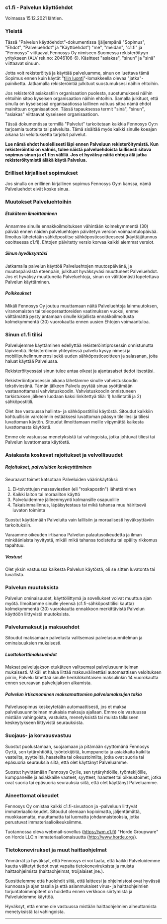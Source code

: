 ### c1.fi - Palvelun käyttöehdot

Voimassa 15.12.2021 lähtien.

### Yleistä

Tässä "Palvelun käyttöehdot"-dokumentissa (jäljempänä "Sopimus", "Ehdot", "Palveluehdot" ja "Käyttöehdot") "me", "meidän", "c1.fi" ja "Fennosys" viittaavat Fennosys Oy nimiseen Suomessa rekisteröityyn yritykseen (ALV rek.no: 2046106-6). Käsitteet "asiakas", "sinun" ja "sinä" viittaavat sinuun.

Jotta voit rekisteröityä ja käyttää palveluamme, sinun on luettava tämä Sopimus ennen kuin käytät "[tilin luonti](/signup?lang=fi)"-lomakkeella olevaa "jatka"-painiketta. Jatkamalla rekisteröintiä julkituot suostumuksesi näihin ehtoihin.

Jos rekisteröit asiakastilin organisaation puolesta, suostumuksesi näihin ehtoihin sitoo kyseisen organisaation näihin ehtoihin. Samalla julkituot, että sinulla on kyseisessä organisaatiossa laillinen valtuus sitoa nämä ehdot mainittuun organisaatioon. Tässä tapauksessa termit "sinä", "sinun", "asiakas" viittaavat kyseiseen organisaatioon.

Tässä dokumentissa termillä "Palvelut" tarkoitetaan kaikkia Fennosys Oy:n tarjoamia tuotteita tai palveluita. Tämä sisältää myös kaikki sinulle koeajan aikana tai veloituksetta tarjotut palvelut.

**Lue nämä ehdot huolellisesti läpi ennen Palveluun rekisteröitymistä. Kun rekisteröintisi on valmis, tulee näistä palveluehdoista laillisesti sitova sopimus sinun ja c1.fi:n välillä. Jos et hyväksy näitä ehtoja älä jatka rekisteröitymistä äläkä käytä Palvelua.**

### Erilliset kirjalliset sopimukset

Jos sinulla on erillinen kirjallinen sopimus Fennosys Oy:n kanssa, nämä Palveluehdot eivät koske sinua.

### Muutokset Palveluehtoihin

##### Etukäteen ilmoittaminen

Annamme sinulle ennakkoilmoituksen vähintään kolmekymmentä (30) päivää ennen näiden palveluehtojen päivitetyn version voimaantulopäivää. Ilmoitus lähetetään sähköpostitse sähköpostiosoitteeseesi (käyttäjätunnus osoitteessa c1.fi). Ehtojen päivitetty versio korvaa kaikki aiemmat versiot.

##### Sinun hyväksyntäsi

Jatkamalla palvelun käyttöä Palveluehtojen muutospäivänä, ja muutospäivästä eteenpäin, julkituot hyväksyväsi muuttuneet Palveluehdot. Jos et hyväksy muuttuneita Palveluehtoja, sinun on välittömästi lopetettava Palvelun käyttäminen.

##### Poikkeukset

Mikäli Fennosys Oy joutuu muuttamaan näitä Palveluehtoja lainmuutoksen, viranomaisten tai teleoperaattoreiden vaatimuksen vuoksi, emme välttämättä pysty antamaan sinulle kirjallista ennakkoilmoitusta kolmekymmentä (30) vuorokautta ennen uusien Ehtojen voimaantuloa.

### Sinun c1.fi tilisi

Palvelujemme käyttäminen edellyttää rekisteröintiprosessin onnistunutta läpivientiä. Rekisteröinnin yhteydessä palvelu kysyy nimesi ja mobiilipuhelinnumerosi sekä uuden sähköpostiosoitteen ja salasanan, joita haluat käyttää Palvelussa.

Rekisteröityessäsi sinun tulee antaa oikeat ja ajantasaiset tiedot itsestäsi.

Rekisteröintiprosessin aikana lähetämme sinulle vahvistuskoodin tekstiviestinä. Tämän jälkeen Palvelu pyytää sinua syöttämään vastaanottamasi vahvistuskoodin. Vahvistuskoodin onnistuneen tarkistuksen jälkeen luodaan kaksi linkitettyä tiliä: 1) hallintatili ja 2) sähköpostitili.

Olet itse vastuussa hallinta- ja sähköpostitilisi käytöstä. Sitoudut kaikkiin kohtuullisiin varotoimiin estääksesi luvattoman pääsyn tileillesi ja tiliesi luvattoman käytön. Sitoudut ilmoittamaan meille viipymättä kaikesta luvattomasta käytöstä.

Emme ole vastuussa menetyksistä tai vahingoista, jotka johtuvat tiliesi tai Palvelun luvattomasta käytöstä.

### Asiakasta koskevat rajoitukset ja velvollisuudet

##### Rajoitukset, palveluiden keskeyttäminen

Seuraavat toimet katsotaan Palveluiden väärinkäytöksi:

1. Ei-toivottujen massaviestien (eli "roskapostin") lähettäminen
2. Kaikki laiton tai moraaliton käyttö
3. Palveluidemme jälleenmyynti kolmansille osapuolille
4. Takaisinmallinnus, läpäisytestaus tai mikä tahansa muu häiritsevä luvaton toiminta

Suostut käyttämään Palveluita vain laillisiin ja moraalisesti hyväksyttäviin tarkoituksiin.

Varaamme oikeuden irtisanoa Palvelun palautusoikeudetta ja ilman minkäänlaista hyvitystä, mikäli mikä tahansa todistettu tai epäilty rikkomus tapahtuu.

##### Vastuut

Olet yksin vastuussa kaikesta Palvelun käytöstä, oli se sitten luvatonta tai luvallista.

### Palvelun muutoksista

Palvelun ominaisuudet, käyttöliittymä ja sovellukset voivat muuttua ajan myötä. Ilmoitamme sinulle yleensä (c1.fi-sähköpostitilisi kautta) kolmekymmentä (30) vuorokautta ennakkoon merkittävistä Palvelun käyttöön liittyvistä muutoksista.

### Palvelumaksut ja maksuehdot

Sitoudut maksamaan palvelusta valitsemasi palvelusuunnitelman ja ominaisuuksien mukaisesti.

##### Luottokorttimaksuehdot

Maksat palvelujakson etukäteen valitsemasi palvelusuunnitelman mukaisesti. Mikäli et halua liittää maksuvälinettäsi automaattisen veloituksen piiriin, Palvelu lähettää sinulle henkilökohtaisen maksulinkin 14 vuorokautta ennen seuraavan palvelujakson alkamista.

##### Palvelun irtisanominen maksamattomien palvelumaksujen takia

Palvelusopimus keskeytetään automaattisesti, jos et maksa palvelusuunnitelman mukaisia maksuja ajallaan. Emme ole vastuussa mistään vahingoista, vastuista, menetyksistä tai muista tällaiseen keskeytykseen liittyvistä seurauksista.

### Suojaus- ja korvausvastuu

Suostut puolustamaan, suojaamaan ja pitämään syyttömänä Fennosys Oy:tä, sen tytäryhtiöitä, työntekijöitä, kumppaneita ja asiakkaita kaikilta vaateilta, syytteiltä, haasteilta tai oikeustoimilta, jotka ovat suoria tai epäsuoria seurauksia siitä, että olet käyttänyt Palveluamme.

Suostut hyvittämään Fennosys Oy:lle, sen tytäryhtiöille, työntekijöille, kumppaneille ja asiakkaille vaateet, syytteet, haasteet tai oikeustoimet, jotka ovat suoria tai epäsuoria seurauksia siitä, että olet käyttänyt Palveluamme.

### Aineettomat oikeudet

Fennosys Oy omistaa kaikki c1.fi-sivustoon ja -palveluun liittyvät immateriaalioikeudet. Sitoudut olemaan kopioimatta, jäljentämättä, muokkaamatta, muuttamatta tai luomatta johdannaisteoksia, jotka perustuvat immateriaalioikeuksiimme.

Tuotannossa oleva webmail-sovellus (https://wm.c1.fi) "Horde Groupware" on Horde LLC:n immateriaaliomaisuutta (http://www.horde.org/).

### Tietokonevirukset ja muut haittaohjelmat

Ymmärrät ja hyväksyt, että Fennosys ei voi taata, että kaikki Palveluidemme kautta välitetyt tiedot ovat vapaita tietokoneviruksista ja muista haittaohjelmista (haittaohjelmat, troijalaiset jne.).

Suosittelemme että huolehdit siitä, että laitteesi ja ohjelmistosi ovat hyvässä kunnossa ja ajan tasalla ja että asianmukaiset virus- ja haittaohjelmien torjuntatoimenpiteet on hoidettu ennen verkkoon siirtymistä ja Palveluidemme käyttöä.

Hyväksyt, että emme ole vastuussa mistään haittaohjelmien aiheuttamista menetyksistä tai vahingoista.

---
